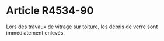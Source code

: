 # Article R4534-90

  
Lors des travaux de vitrage sur toiture, les débris de verre sont immédiatement enlevés.